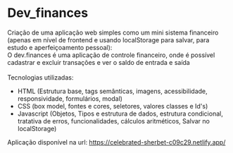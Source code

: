 # Dev_finances

Criação de uma aplicação web simples como um mini sistema financeiro (apenas em nível de frontend e usando localStorage para salvar, para estudo e aperfeiçoamento pessoal):
<br>O dev.finances é uma aplicação de controle financeiro, onde é possível cadastrar e excluir transações e ver o saldo de entrada e saída<br>
<br>Tecnologias utilizadas:
* HTML 
(Estrutura base, tags semânticas, imagens, acessibilidade, responsividade, formulários, modal)
* CSS 
(box model, fontes e cores, seletores, valores classes e Id's)
* Javascript
(Objetos, Tipos e estrutura de dados, estrutura condicional, tratativa de erros, funcionalidades, cálculos aritméticos, Salvar no localStorage)


Aplicação disponível na url: https://celebrated-sherbet-c09c29.netlify.app/
